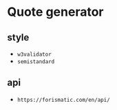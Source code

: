 # Quote generator

## style

- `w3validator`
- `semistandard`

## api

- `https://forismatic.com/en/api/`
